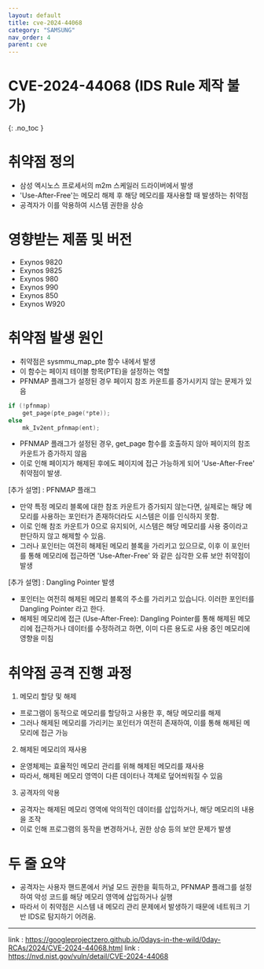 ```yaml
---
layout: default
title: cve-2024-44068
category: "SAMSUNG"
nav_order: 4
parent: cve
---
```


# CVE-2024-44068 (IDS Rule 제작 불가) 
{: .no_toc }

# 취약점 정의
- 삼성 엑시노스 프로세서의 m2m 스케일러 드라이버에서 발생
- 'Use-After-Free'는 메모리 해제 후 해당 메모리를 재사용할 때 발생하는 취약점
- 공격자가 이를 악용하여 시스템 권한을 상승

# 영향받는 제품 및 버전
- Exynos 9820
- Exynos 9825
- Exynos 980
- Exynos 990
- Exynos 850
- Exynos W920

# 취약점 발생 원인
- 취약점은 sysmmu_map_pte 함수 내에서 발생
- 이 함수는 페이지 테이블 항목(PTE)을 설정하는 역할
- PFNMAP 플래그가 설정된 경우 페이지 참조 카운트를 증가시키지 않는 문제가 있음

```c
if (!pfnmap)
    get_page(pte_page(*pte));
else
    mk_Iv2ent_pfnmap(ent); 
```

- PFNMAP 플래그가 설정된 경우, get_page 함수를 호출하지 않아 페이지의 참조 카운트가 증가하지 않음
- 이로 인해 페이지가 해제된 후에도 페이지에 접근 가능하게 되어 'Use-After-Free' 취약점이 발생.

[추가 설명] : PFNMAP 플래그 
- 만약 특정 메모리 블록에 대한 참조 카운트가 증가되지 않는다면, 실제로는 해당 메모리를 사용하는 포인터가 존재하더라도 시스템은 이를 인식하지 못함.
- 이로 인해 참조 카운트가 0으로 유지되어, 시스템은 해당 메모리를 사용 중이라고 판단하지 않고 해제할 수 있음.
- 그러나 포인터는 여전히 해제된 메모리 블록을 가리키고 있으므로, 이후 이 포인터를 통해 메모리에 접근하면 'Use-After-Free' 와 같은 심각한 오류 보안 취약점이 발생

[추가 설명] : Dangling Pointer 발생
- 포인터는 여전히 해제된 메모리 블록의 주소를 가리키고 있습니다. 이러한 포인터를 Dangling Pointer 라고 한다.
- 해제된 메모리에 접근 (Use-After-Free): Dangling Pointer를 통해 해제된 메모리에 접근하거나 데이터를 수정하려고 하면, 이미 다른 용도로 사용 중인 메모리에 영향을 미침

# 취약점 공격 진행 과정
1. 메모리 할당 및 해제
- 프로그램이 동적으로 메모리를 할당하고 사용한 후, 해당 메모리를 해제
- 그러나 해제된 메모리를 가리키는 포인터가 여전히 존재하여, 이를 통해 해제된 메모리에 접근 가능

2. 해제된 메모리의 재사용
- 운영체제는 효율적인 메모리 관리를 위해 해제된 메모리를 재사용
- 따라서, 해제된 메모리 영역이 다른 데이터나 객체로 덮어씌워질 수 있음 

3. 공격자의 악용
- 공격자는 해제된 메모리 영역에 악의적인 데이터를 삽입하거나, 해당 메모리의 내용을 조작
- 이로 인해 프로그램의 동작을 변경하거나, 권한 상승 등의 보안 문제가 발생

# 두 줄 요약
- 공격자는 사용자 핸드폰에서 커널 모드 권한을 휙득하고, PFNMAP 플래그를 설정하여 악성 코드를 해당 메모리 영역에 삽입하거나 실행
- 따라서 이 취약점은 시스템 내 메모리 관리 문제에서 발생하기 때문에 네트워크 기반 IDS로 탐지하기 어려움.

---

link : https://googleprojectzero.github.io/0days-in-the-wild/0day-RCAs/2024/CVE-2024-44068.html
link : https://nvd.nist.gov/vuln/detail/CVE-2024-44068
